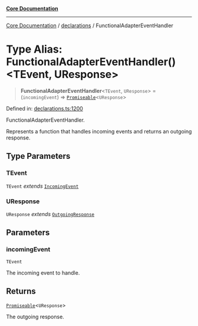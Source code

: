 [**Core Documentation**](../../README.md)

***

[Core Documentation](../../README.md) / [declarations](../README.md) / FunctionalAdapterEventHandler

# Type Alias: FunctionalAdapterEventHandler()\<TEvent, UResponse\>

> **FunctionalAdapterEventHandler**\<`TEvent`, `UResponse`\> = (`incomingEvent`) => [`Promiseable`](Promiseable.md)\<`UResponse`\>

Defined in: [declarations.ts:1200](https://github.com/stonemjs/core/blob/3581a30de158e951ead319c3cc6abead0be9639f/src/declarations.ts#L1200)

FunctionalAdapterEventHandler.

Represents a function that handles incoming events and returns an outgoing response.

## Type Parameters

### TEvent

`TEvent` *extends* [`IncomingEvent`](../../events/IncomingEvent/classes/IncomingEvent.md)

### UResponse

`UResponse` *extends* [`OutgoingResponse`](../../events/OutgoingResponse/classes/OutgoingResponse.md)

## Parameters

### incomingEvent

`TEvent`

The incoming event to handle.

## Returns

[`Promiseable`](Promiseable.md)\<`UResponse`\>

The outgoing response.
